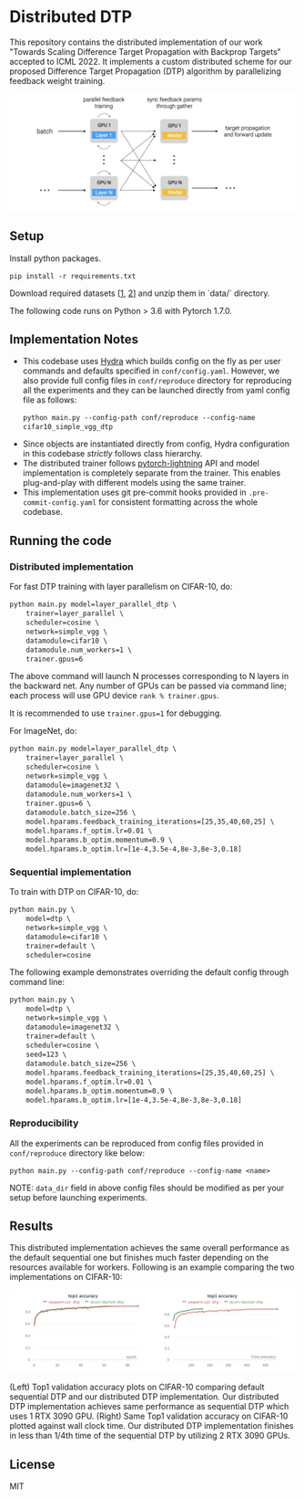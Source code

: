 # Distributed DTP

This repository contains the distributed implementation of our work "Towards Scaling Difference Target Propagation with Backprop Targets" accepted to ICML 2022. It implements a custom distributed scheme for our proposed Difference Target Propagation (DTP) algorithm by parallelizing feedback weight training.

![implementation design](img/distributed_dtp_design.png)

## Setup

Install python packages.
```
pip install -r requirements.txt
```

Download required datasets [[1](https://www.cs.toronto.edu/~kriz/cifar-10-python.tar.gz), [2](https://drive.google.com/uc?id=1XAlD_wshHhGNzaqy8ML-Jk0ZhAm8J5J_)] and unzip them in `data/` directory.

The following code runs on Python > 3.6 with Pytorch 1.7.0.

## Implementation Notes

- This codebase uses [Hydra](https://hydra.cc/) which builds config on the fly as per user commands and defaults specified in `conf/config.yaml`. However, we also provide full config files in `conf/reproduce` directory for reproducing all the experiments and they can be launched directly from yaml config file as follows:
    ```
    python main.py --config-path conf/reproduce --config-name cifar10_simple_vgg_dtp
    ```
- Since objects are instantiated directly from config, Hydra configuration in this codebase _strictly_ follows class hierarchy.
- The distributed trainer follows [pytorch-lightning](https://www.pytorchlightning.ai/) API and model implementation is completely separate from the trainer. This enables plug-and-play with different models using the same trainer.
- This implementation uses git pre-commit hooks provided in `.pre-commit-config.yaml` for consistent formatting across the whole codebase.

## Running the code


### Distributed implementation

For fast DTP training with layer parallelism on CIFAR-10, do:
```
python main.py model=layer_parallel_dtp \
    trainer=layer_parallel \
    scheduler=cosine \
    network=simple_vgg \
    datamodule=cifar10 \
    datamodule.num_workers=1 \
    trainer.gpus=6
```
The above command will launch N processes corresponding to N layers in the backward net. Any number of GPUs can be passed via command line; each process will use GPU device `rank % trainer.gpus`.


It is recommended to use `trainer.gpus=1` for debugging.


For ImageNet, do:
```
python main.py model=layer_parallel_dtp \
    trainer=layer_parallel \
    scheduler=cosine \
    network=simple_vgg \
    datamodule=imagenet32 \
    datamodule.num_workers=1 \
    trainer.gpus=6 \
    datamodule.batch_size=256 \
    model.hparams.feedback_training_iterations=[25,35,40,60,25] \
    model.hparams.f_optim.lr=0.01 \
    model.hparams.b_optim.momentum=0.9 \
    model.hparams.b_optim.lr=[1e-4,3.5e-4,8e-3,8e-3,0.18]
```

### Sequential implementation
To train with DTP on CIFAR-10, do:
```
python main.py \
    model=dtp \
    network=simple_vgg \
    datamodule=cifar10 \
    trainer=default \
    scheduler=cosine
```

The following example demonstrates overriding the default config through command line:
```
python main.py \
    model=dtp \
    network=simple_vgg \
    datamodule=imagenet32 \
    trainer=default \
    scheduler=cosine \
    seed=123 \
    datamodule.batch_size=256 \
    model.hparams.feedback_training_iterations=[25,35,40,60,25] \
    model.hparams.f_optim.lr=0.01 \
    model.hparams.b_optim.momentum=0.9 \
    model.hparams.b_optim.lr=[1e-4,3.5e-4,8e-3,8e-3,0.18]
```

### Reproducibility

All the experiments can be reproduced from config files provided in `conf/reproduce` directory like below:
```
python main.py --config-path conf/reproduce --config-name <name>
```

NOTE: `data_dir` field in above config files should be modified as per your setup before launching experiments.

## Results

This distributed implementation achieves the same overall performance as the default sequential one but finishes much faster depending on the resources available for workers. Following is an example comparing the two implementations on CIFAR-10:

![results](img/training_plots.png)

(Left) Top1 validation accuracy plots on CIFAR-10 comparing default sequential DTP and our distributed DTP implementation. Our distributed DTP implementation achieves same performance as sequential DTP which uses 1 RTX 3090 GPU. (Right) Same Top1 validation accuracy on CIFAR-10 plotted against wall clock time. Our distributed DTP implementation finishes in less than 1/4th time of the sequential DTP by utilizing 2 RTX 3090 GPUs.

## License
MIT

